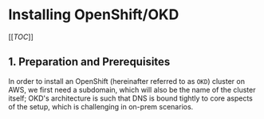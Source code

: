 # Installing OpenShift/OKD

[[_TOC_]]

## 1. Preparation and Prerequisites

In order to install an OpenShift (hereinafter referred to as `OKD`) cluster on AWS, we first need a subdomain, which will also be the name of the cluster itself; OKD's architecture is such that DNS is bound tightly to core aspects of the setup, which is challenging in on-prem scenarios.



    

